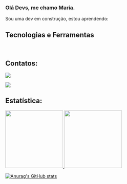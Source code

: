### Olá Devs, me chamo Maria. 
Sou uma dev em construção, estou aprendendo:





## Tecnologias e Ferramentas 
<div>
<i class="devicon-css3-plain-wordmark"></i>
<i class="devicon-html5-plain-wordmark"></i>
<i class="devicon-mysql-plain-wordmark"></i>
<i class="devicon-javascript-plain"></i>
</div>          
 
 <br>

## Contatos:

<div>
<a href = "mailto:marianatiele20@gmail.com"><img src="https://img.shields.io/badge/Gmail-D14836?style=for-the-badge&logo=gmail&logoColor=white" target="_blank"></a>

<i class="devicon-linkedin-plain-wordmark"></i>
          
 <a href="https://www.linkedin.com/in/maria-natiele/" target="_blank"><img src="https://img.shields.io/badge/-LinkedIn-%230077B5?style=for-the-badge&logo=linkedin&logoColor=white" target="_blank"></a>   
</div>
  
  

  
## Estatística:
 <div>
<a href="https://github.com/MariaNatiele">
<img height="180em" src="https://github-readme-stats.vercel.app/api/top-langs/MariaNatiele-aqui&layout=compact&langs_count=7&theme=dracula"/>
<img height="180em" src="https://github-readme-stats.vercel.app/apiMariaNatiele-aqui&show_icons=true&theme=dracula&include_all_commits=true&count_private=true"/>
</div>         

![Anurag's GitHub stats](https://github-readme-stats.vercel.app/api?username=anuraghazra&show_icons=true&theme=radical)






